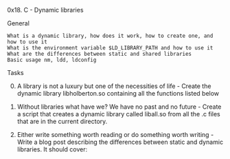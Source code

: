 0x18. C - Dynamic libraries

General

    What is a dynamic library, how does it work, how to create one, and how to use it
    What is the environment variable $LD_LIBRARY_PATH and how to use it
    What are the differences between static and shared libraries
    Basic usage nm, ldd, ldconfig

Tasks

0. A library is not a luxury but one of the necessities of life - Create the dynamic library libholberton.so containing all the functions listed below

1. Without libraries what have we? We have no past and no future - Create a script that creates a dynamic library called liball.so from all the .c files that are in the current directory.

2. Either write something worth reading or do something worth writing - Write a blog post describing the differences between static and dynamic libraries. It should cover:
